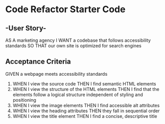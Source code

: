 # Code Refactor Starter Code


## -User Story-

AS A marketing agency
I WANT a codebase that follows accessibility standards
SO THAT our own site is optimized for search engines

## Acceptance Criteria

GIVEN a webpage meets accessibility standards
1. WHEN I view the source code
THEN I find semantic HTML elements
2. WHEN I view the structure of the HTML elements
THEN I find that the elements follow a logical structure independent of styling and positioning
3. WHEN I view the image elements
THEN I find accessible alt attributes
4. WHEN I view the heading attributes
THEN they fall in sequential order
5. WHEN I view the title element
THEN I find a concise, descriptive title